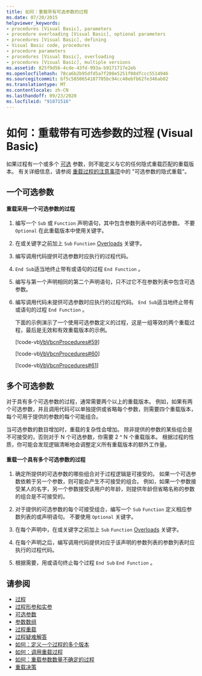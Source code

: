 ```yaml
---
title: 如何：重载带有可选参数的过程
ms.date: 07/20/2015
helpviewer_keywords:
- procedures [Visual Basic], parameters
- procedure overloading [Visual Basic], optional parameters
- procedures [Visual Basic], defining
- Visual Basic code, procedures
- procedure parameters
- procedures [Visual Basic], overloading
- procedures [Visual Basic], multiple versions
ms.assetid: 825f9d56-4cde-43fd-993a-b9171717e2eb
ms.openlocfilehash: 78ca6b2b95dfd5a7f208e5251f08dfccc5514946
ms.sourcegitcommit: bf5c5850654187705bc94cc40ebfb62fe346ab02
ms.translationtype: MT
ms.contentlocale: zh-CN
ms.lasthandoff: 09/23/2020
ms.locfileid: "91071516"
---
```

# <a name="how-to-overload-a-procedure-that-takes-optional-parameters-visual-basic"></a>如何：重载带有可选参数的过程 (Visual Basic)

如果过程有一个或多个 [可选](../../../language-reference/modifiers/optional.md) 参数，则不能定义与它的任何隐式重载匹配的重载版本。 有关详细信息，请参阅 [重载过程的注意事项](./considerations-in-overloading-procedures.md)中的 "可选参数的隐式重载"。  
  
## <a name="one-optional-parameter"></a>一个可选参数  
  
#### <a name="to-overload-a-procedure-that-takes-one-optional-parameter"></a>重载采用一个可选参数的过程  
  
1. 编写一个 `Sub` 或 `Function` 声明语句，其中包含参数列表中的可选参数。 不要 `Optional` 在此重载版本中使用关键字。  
  
2. 在或关键字之前加上 `Sub` `Function` [Overloads](../../../language-reference/modifiers/overloads.md) 关键字。  
  
3. 编写调用代码提供可选参数时应执行的过程代码。  
  
4. `End Sub`适当地终止带有或语句的过程 `End Function` 。  
  
5. 编写与第一个声明相同的第二个声明语句，只不过它不在参数列表中包含可选参数。  
  
6. 编写调用代码未提供可选参数时应执行的过程代码。 `End Sub`适当地终止带有或语句的过程 `End Function` 。  
  
     下面的示例演示了一个使用可选参数定义的过程，这是一组等效的两个重载过程，最后是无效和有效重载版本的示例。  
  
     [!code-vb[VbVbcnProcedures#59](~/samples/snippets/visualbasic/VS_Snippets_VBCSharp/VbVbcnProcedures/VB/Class1.vb#59)]  
  
     [!code-vb[VbVbcnProcedures#60](~/samples/snippets/visualbasic/VS_Snippets_VBCSharp/VbVbcnProcedures/VB/Class1.vb#60)]  
  
     [!code-vb[VbVbcnProcedures#61](~/samples/snippets/visualbasic/VS_Snippets_VBCSharp/VbVbcnProcedures/VB/Class1.vb#61)]  
  
## <a name="multiple-optional-parameters"></a>多个可选参数  

 对于具有多个可选参数的过程，通常需要两个以上的重载版本。 例如，如果有两个可选参数，并且调用代码可以单独提供或省略每个参数，则需要四个重载版本，每个可用于提供的参数的每个可能组合。  
  
 当可选参数的数目增加时，重载的复杂性会增加。 除非提供的参数的某些组合是不可接受的，否则对于 N 个可选参数，你需要 2 ^ N 个重载版本。 根据过程的性质，你可能会发现逻辑清晰地会调整定义所有重载版本的额外工作量。  
  
#### <a name="to-overload-a-procedure-that-takes-more-than-one-optional-parameter"></a>重载一个具有多个可选参数的过程  
  
1. 确定所提供的可选参数的哪些组合对于过程逻辑是可接受的。 如果一个可选参数依赖于另一个参数，则可能会产生不可接受的组合。 例如，如果一个参数接受某人的名字，另一个参数接受该用户的年龄，则提供年龄但省略名称的参数的组合是不可接受的。  
  
2. 对于提供的可选参数的每个可接受组合，编写一个 `Sub` `Function` 定义相应参数列表的或声明语句。 不要使用 `Optional` 关键字。  
  
3. 在每个声明中，在或关键字之前加上 `Sub` `Function` [Overloads](../../../language-reference/modifiers/overloads.md) 关键字。  
  
4. 在每个声明之后，编写调用代码提供对应于该声明的参数列表的参数列表时应执行的过程代码。  
  
5. 根据需要，用或语句终止每个过程 `End Sub` `End Function` 。  
  
## <a name="see-also"></a>请参阅

- [过程](./index.md)
- [过程形参和实参](./procedure-parameters-and-arguments.md)
- [可选参数](./optional-parameters.md)
- [参数数组](./parameter-arrays.md)
- [过程重载](./procedure-overloading.md)
- [过程疑难解答](./troubleshooting-procedures.md)
- [如何：定义一个过程的多个版本](./how-to-define-multiple-versions-of-a-procedure.md)
- [如何：调用重载过程](./how-to-call-an-overloaded-procedure.md)
- [如何：重载参数数量不确定的过程](./how-to-overload-a-procedure-that-takes-an-indefinite-number-of-parameters.md)
- [重载决策](./overload-resolution.md)
